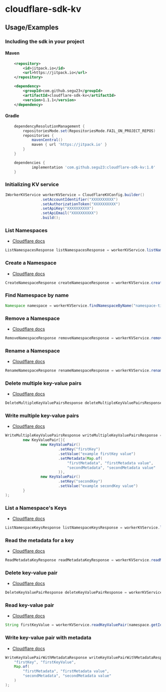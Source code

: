# cloudflare-sdk-kv

## Usage/Examples

### Including the sdk in your project
#### Maven
```xml
	<repository>
		<id>jitpack.io</id>
		<url>https://jitpack.io</url>
	</repository>
```
```xml
	<dependency>
		<groupId>com.github.segu23</groupId>
		<artifactId>cloudflare-sdk-kv</artifactId>
		<version>1.1.1</version>
	</dependency>
```
#### Gradle
```gradle
	dependencyResolutionManagement {
		repositoriesMode.set(RepositoriesMode.FAIL_ON_PROJECT_REPOS)
		repositories {
			mavenCentral()
			maven { url 'https://jitpack.io' }
		}
	}
```
```gradle
	dependencies {
	        implementation 'com.github.segu23:cloudflare-sdk-kv:1.0'
	}
```

### Initializing KV service
```java
IWorkerKVService workerKVService = CloudflareKVConfig.builder()
                .setAccountIdentifier("XXXXXXXXXX")
                .setAuthorizationToken("XXXXXXXXXX")
                .setApiKey("XXXXXXXXXX")
                .setApiEmail("XXXXXXXXXX")
                .build();
```

### List Namespaces
- [Cloudflare docs](https://developers.cloudflare.com/api/operations/workers-kv-namespace-list-namespaces)
```java
ListNamespacesResponse listNamespacesResponse = workerKVService.listNamespaces();
```

### Create a Namespace
- [Cloudflare docs](https://developers.cloudflare.com/api/operations/workers-kv-namespace-create-a-namespace)
```java
CreateNamespaceResponse createNamespaceResponse = workerKVService.createNamespace("namespace-title");
```

### Find Namespace by name
```java
Namespace namespace = workerKVService.findNamespaceByName("namespace-title");
``` 

### Remove a Namespace
- [Cloudflare docs](https://developers.cloudflare.com/api/operations/workers-kv-namespace-remove-a-namespace)
```java
RemoveNamespaceResponse removeNamespaceResponse = workerKVService.removeNamespace(namespace.getId());
```

### Rename a Namespace
- [Cloudflare docs](https://developers.cloudflare.com/api/operations/workers-kv-namespace-rename-a-namespace)
```java
RenameNamespaceResponse renameNamespaceResponse = workerKVService.renameNamespace(namespace.getId(), "new-namespace-title");
```

### Delete multiple key-value pairs
- [Cloudflare docs](https://developers.cloudflare.com/api/operations/workers-kv-namespace-delete-multiple-key-value-pairs)
```java
DeleteMultipleKeyValuePairsResponse deleteMultipleKeyValuePairsResponse = workerKVService.deleteMultipleKeyValuePairs(namespace.getId(), new String[]{"firstKey", "secondKey"});
```

### Write multiple key-value pairs
- [Cloudflare docs](https://developers.cloudflare.com/api/operations/workers-kv-namespace-write-multiple-key-value-pairs)
```java
WriteMultipleKeyValuePairsResponse writeMultipleKeyValuePairsResponse = workerKVService.writeMultipleKeyValuePairs(namespace.getId(), 
        new KeyValuePair[]{
                new KeyValuePair()
                        .setKey("firstKey")
                        .setValue("example firstKey value")
                        .setMetadata(Map.of(
                            "firstMetadata", "firstMetadata value", 
                            "secondMetadata", "secondMetadata value"
                        )),
                new KeyValuePair()
                        .setKey("secondKey")
                        .setValue("example secondKey value")
        }
);
```

### List a Namespace's Keys
- [Cloudflare docs](https://developers.cloudflare.com/api/operations/workers-kv-namespace-list-a-namespace'-s-keys)
```java
ListNamespaceKeysResponse listNamespaceKeysResponse = workerKVService.listNamespaceKeys(namespace.getId());
```

### Read the metadata for a key
- [Cloudflare docs](https://developers.cloudflare.com/api/operations/workers-kv-namespace-read-the-metadata-for-a-key)
```java
ReadMetadataKeyResponse readMetadataKeyResponse = workerKVService.readMetadataKey(namespace.getId(), "firstKey");
```

### Delete key-value pair
- [Cloudflare docs](https://developers.cloudflare.com/api/operations/workers-kv-namespace-delete-key-value-pair)
```java
DeleteKeyValuePairResponse deleteKeyValuePairResponse = workerKVService.deleteKeyValuePair(namespace.getId(), "firstKey");
```

### Read key-value pair
- [Cloudflare docs](https://developers.cloudflare.com/api/operations/workers-kv-namespace-read-key-value-pair)
```java
String firstKeyValue = workerKVService.readKeyValuePair(namespace.getId(), "firstKey");
```

### Write key-value pair with metadata
- [Cloudflare docs](https://developers.cloudflare.com/api/operations/workers-kv-namespace-write-key-value-pair-with-metadata)
```java
WriteKeyValuePairWithMetadataResponse writeKeyValuePairWithMetadataResponse = workerKVService.writeKeyValuePairWithMetadata(namespace.getId(), 
    "firstKey", "firstKeyValue", 
    Map.of(
        "firstMetadata", "firstMetadata value", 
        "secondMetadata", "secondMetadata value"
    )
);
```
